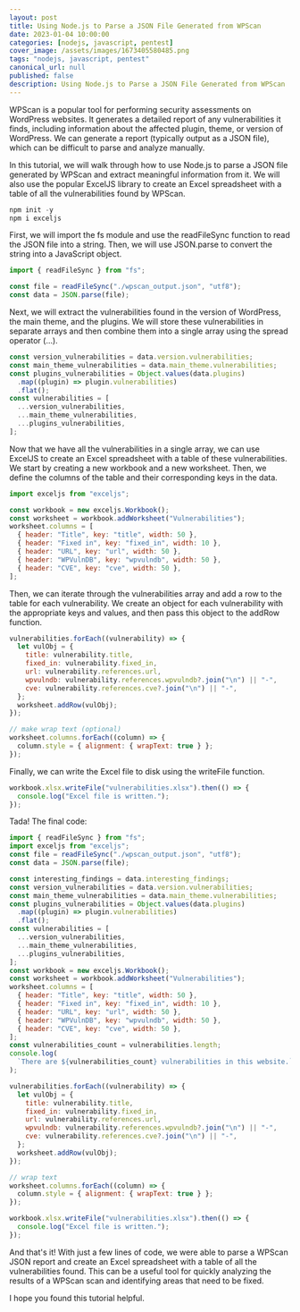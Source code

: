 ```yaml
---
layout: post
title: Using Node.js to Parse a JSON File Generated from WPScan
date: 2023-01-04 10:00:00
categories: [nodejs, javascript, pentest]
cover_image: /assets/images/1673405580485.png
tags: "nodejs, javascript, pentest"
canonical_url: null
published: false
description: Using Node.js to Parse a JSON File Generated from WPScan
---
```


WPScan is a popular tool for performing security assessments on WordPress websites.
It generates a detailed report of any vulnerabilities it finds, including information about the affected plugin, theme, or version of WordPress.
We can generate a report (typically output as a JSON file), which can be difficult to parse and analyze manually.

In this tutorial, we will walk through how to use Node.js to parse a JSON file generated by WPScan and extract meaningful information from it.
We will also use the popular ExcelJS library to create an Excel spreadsheet with a table of all the vulnerabilities found by WPScan.

```js
npm init -y
npm i exceljs
```

First, we will import the fs module and use the readFileSync function to read the JSON file into a string. Then, we will use JSON.parse to convert the string into a JavaScript object.

```js
import { readFileSync } from "fs";

const file = readFileSync("./wpscan_output.json", "utf8");
const data = JSON.parse(file);
```

Next, we will extract the vulnerabilities found in the version of WordPress, the main theme, and the plugins.
We will store these vulnerabilities in separate arrays and then combine them into a single array using the spread operator (...).

```js
const version_vulnerabilities = data.version.vulnerabilities;
const main_theme_vulnerabilities = data.main_theme.vulnerabilities;
const plugins_vulnerabilities = Object.values(data.plugins)
  .map((plugin) => plugin.vulnerabilities)
  .flat();
const vulnerabilities = [
  ...version_vulnerabilities,
  ...main_theme_vulnerabilities,
  ...plugins_vulnerabilities,
];
```

Now that we have all the vulnerabilities in a single array,
we can use ExcelJS to create an Excel spreadsheet with a table of these vulnerabilities.
We start by creating a new workbook and a new worksheet. Then, we define the columns of the table and their corresponding keys in the data.

```js
import exceljs from "exceljs";

const workbook = new exceljs.Workbook();
const worksheet = workbook.addWorksheet("Vulnerabilities");
worksheet.columns = [
  { header: "Title", key: "title", width: 50 },
  { header: "Fixed in", key: "fixed_in", width: 10 },
  { header: "URL", key: "url", width: 50 },
  { header: "WPVulnDB", key: "wpvulndb", width: 50 },
  { header: "CVE", key: "cve", width: 50 },
];
```

Then, we can iterate through the vulnerabilities array and add a row to the table for each vulnerability.
We create an object for each vulnerability with the appropriate keys and values, and then pass this object to the addRow function.

```js
vulnerabilities.forEach((vulnerability) => {
  let vulObj = {
    title: vulnerability.title,
    fixed_in: vulnerability.fixed_in,
    url: vulnerability.references.url,
    wpvulndb: vulnerability.references.wpvulndb?.join("\n") || "-",
    cve: vulnerability.references.cve?.join("\n") || "-",
  };
  worksheet.addRow(vulObj);
});

// make wrap text (optional)
worksheet.columns.forEach((column) => {
  column.style = { alignment: { wrapText: true } };
});
```

Finally, we can write the Excel file to disk using the writeFile function.

```js
workbook.xlsx.writeFile("vulnerabilities.xlsx").then(() => {
  console.log("Excel file is written.");
});
```

Tada! The final code:

```js
import { readFileSync } from "fs";
import exceljs from "exceljs";
const file = readFileSync("./wpscan_output.json", "utf8");
const data = JSON.parse(file);

const interesting_findings = data.interesting_findings;
const version_vulnerabilities = data.version.vulnerabilities;
const main_theme_vulnerabilities = data.main_theme.vulnerabilities;
const plugins_vulnerabilities = Object.values(data.plugins)
  .map((plugin) => plugin.vulnerabilities)
  .flat();
const vulnerabilities = [
  ...version_vulnerabilities,
  ...main_theme_vulnerabilities,
  ...plugins_vulnerabilities,
];
const workbook = new exceljs.Workbook();
const worksheet = workbook.addWorksheet("Vulnerabilities");
worksheet.columns = [
  { header: "Title", key: "title", width: 50 },
  { header: "Fixed in", key: "fixed_in", width: 10 },
  { header: "URL", key: "url", width: 50 },
  { header: "WPVulnDB", key: "wpvulndb", width: 50 },
  { header: "CVE", key: "cve", width: 50 },
];
const vulnerabilities_count = vulnerabilities.length;
console.log(
  `There are ${vulnerabilities_count} vulnerabilities in this website.`
);

vulnerabilities.forEach((vulnerability) => {
  let vulObj = {
    title: vulnerability.title,
    fixed_in: vulnerability.fixed_in,
    url: vulnerability.references.url,
    wpvulndb: vulnerability.references.wpvulndb?.join("\n") || "-",
    cve: vulnerability.references.cve?.join("\n") || "-",
  };
  worksheet.addRow(vulObj);
});

// wrap text
worksheet.columns.forEach((column) => {
  column.style = { alignment: { wrapText: true } };
});

workbook.xlsx.writeFile("vulnerabilities.xlsx").then(() => {
  console.log("Excel file is written.");
});
```

And that's it!
With just a few lines of code, we were able to parse a WPScan JSON report and create an Excel spreadsheet with a table of all the vulnerabilities found. This can be a useful tool for quickly analyzing the results of a WPScan scan and identifying areas that need to be fixed.

I hope you found this tutorial helpful.
